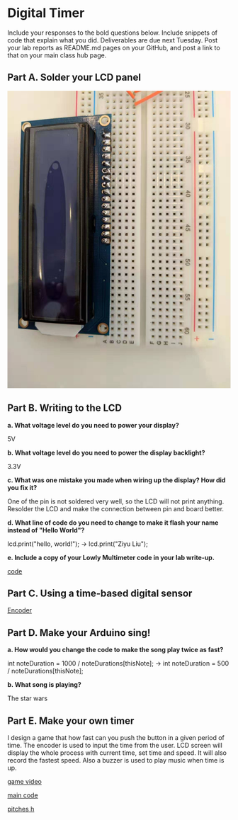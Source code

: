# Digital Timer
 
Include your responses to the bold questions below. Include snippets of code that explain what you did. Deliverables are due next Tuesday. Post your lab reports as README.md pages on your GitHub, and post a link to that on your main class hub page.

## Part A. Solder your LCD panel

![LCD](https://github.com/dlydb/IDD-Fa19-Lab2/blob/master/lab2_parta.jpg)

## Part B. Writing to the LCD
 
**a. What voltage level do you need to power your display?**

5V

**b. What voltage level do you need to power the display backlight?**

3.3V
   
**c. What was one mistake you made when wiring up the display? How did you fix it?**

One of the pin is not soldered very well, so the LCD will not print anything. Resolder the LCD and make the connection between pin and board better.

**d. What line of code do you need to change to make it flash your name instead of "Hello World"?**

lcd.print("hello, world!"); -> lcd.print("Ziyu Liu");
 
**e. Include a copy of your Lowly Multimeter code in your lab write-up.**

[code](https://github.com/dlydb/IDD-Fa19-Lab2/blob/master/PartC.ino)


## Part C. Using a time-based digital sensor

[Encoder](https://youtu.be/qPxbwlh4aN0)


## Part D. Make your Arduino sing!

**a. How would you change the code to make the song play twice as fast?**

int noteDuration = 1000 / noteDurations[thisNote]; -> int noteDuration = 500 / noteDurations[thisNote];
 
**b. What song is playing?**

The star wars


## Part E. Make your own timer

I design a game that how fast can you push the button in a given period of time. The encoder is used to input the time from the user. LCD screen will display the whole process with current time, set time and speed. It will also record the fastest speed. Also a buzzer is used to play music when time is up.

[game video](https://www.youtube.com/watch?v=ZFcv7zr9n34)

[main code](https://github.com/dlydb/IDD-Fa19-Lab2/blob/master/PartE.ino)

[pitches h](https://github.com/dlydb/IDD-Fa19-Lab2/blob/master/pitches.h)
